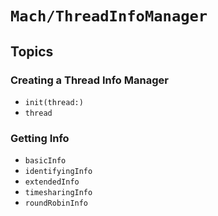 # ``Mach/ThreadInfoManager``

## Topics

### Creating a Thread Info Manager

- ``init(thread:)``
- ``thread``

### Getting Info

- ``basicInfo``
- ``identifyingInfo``
- ``extendedInfo``
- ``timesharingInfo``
- ``roundRobinInfo``